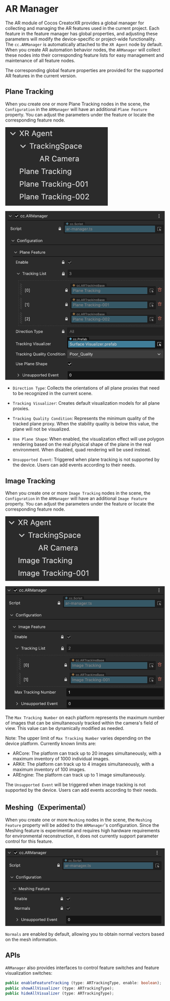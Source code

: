 # AR Manager

The AR module of Cocos CreatorXR provides a global manager for collecting and managing the AR features used in the current project. Each feature in the feature manager has global properties, and adjusting these parameters will modify the device-specific or project-wide functionality. The `cc.ARManager` is automatically attached to the `XR Agent` node by default. When you create AR automation behavior nodes, the `ARManager` will collect these nodes into their corresponding feature lists for easy management and maintenance of all feature nodes.

The corresponding global feature properties are provided for the supported AR features in the current version.

## Plane Tracking

When you create one or more Plane Tracking nodes in the scene, the `Configuration` in the `ARManager` will have an additional `Plane Feature` property. You can adjust the parameters under the feature or locate the corresponding feature node.

![plane-tracking-node](ar-manager/plane-tracking-node.png)

![ar-manager/plane-feature-manager.png](ar-manager/plane-feature-manager.png)

- `Direction Type`: Collects the orientations of all plane proxies that need to be recognized in the current scene.

- `Tracking Visualizer`: Creates default visualization models for all plane proxies.

- `Tracking Quality Condition`:  Represents the minimum quality of the tracked plane proxy. When the stability quality is below this value, the plane will not be visualized.

- `Use Plane Shape`: When enabled, the visualization effect will use polygon rendering based on the real physical shape of the plane in the real environment. When disabled, quad rendering will be used instead.

- `Unsupported Event`: Triggered when plane tracking is not supported by the device. Users can add events according to their needs.

## Image Tracking

When you create one or more `Image Tracking` nodes in the scene, the `Configuration` in the `ARManager` will have an additional `Image Feature` property. You can adjust the parameters under the feature or locate the corresponding feature node.

![image-feature-node](ar-manager/image-feature-node.png)

![ar-manager/image-feature-manager.png](ar-manager/image-feature-manager.png)

The `Max Tracking Number` on each platform represents the maximum number of images that can be simultaneously tracked within the camera's field of view. This value can be dynamically modified as needed.

Note: The upper limit of `Max Tracking Number` varies depending on the device platform. Currently known limits are:

- ARCore: The platform can track up to 20 images simultaneously, with a maximum inventory of 1000 individual images.
- ARKit: The platform can track up to 4 images simultaneously, with a maximum inventory of 100 images.
- AREngine: The platform can track up to 1 image simultaneously.

The `Unsupported Event` will be triggered when image tracking is not supported by the device. Users can add events according to their needs.

## Meshing（Experimental）

When you create one or more `Meshing` nodes in the scene, the `Meshing Feature` property will be added to the `ARManager`'s configuration. Since the Meshing feature is experimental and requires high hardware requirements for environmental reconstruction, it does not currently support parameter control for this feature.

![ar-manager/meshing-manager.png](ar-manager/meshing-manager.png)

`Normals` are enabled by default, allowing you to obtain normal vectors based on the mesh information.

## APIs

`ARManager` also provides interfaces to control feature switches and feature visualization switches:

```typescript
public enableFeatureTracking (type: ARTrackingType, enable: boolean);
public showAllVisualizer (type: ARTrackingType);
public hideAllVisualizer (type: ARTrackingType);
```
